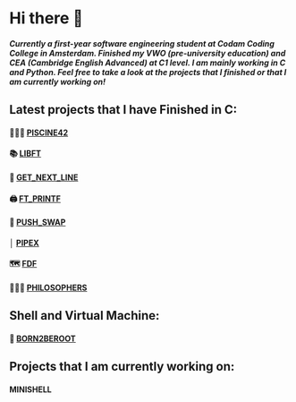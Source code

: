 # Hi there 👋

##### Currently a first-year software engineering student at Codam Coding College in Amsterdam. Finished my VWO (pre-university education) and CEA (Cambridge English Advanced) at C1 level. I am mainly working in C and Python. Feel free to take a look at the projects that I finished or that I am currently working on!

## Latest projects that I have Finished in C:
####  🏊🏽‍♀️ <a href="https://github.com/gianlucapirro/piscine42">PISCINE42</a>
####  📚 <a href="https://github.com/gianlucapirro/libft">LIBFT</a>
####  📃 <a href="https://github.com/gianlucapirro/get_next_line">GET_NEXT_LINE</a>
####  🖨 <a href="https://github.com/gianlucapirro/ft_printf">FT_PRINTF</a>
####  🔢 <a href="https://github.com/gianlucapirro/push_swap">PUSH_SWAP</a>
####  │ <a href="https://github.com/gianlucapirro/pipex">PIPEX</a>
####  🗺 <a href="https://github.com/gianlucapirro/fdf">FDF</a>
####  👨🏼‍🦳 <a href="https://github.com/gianlucapirro/philosophers">PHILOSOPHERS</a>


## Shell and Virtual Machine:
####  🤖 <a href="https://github.com/gianlucapirro/born2beroot">BORN2BEROOT</a>

## Projects that I am currently working on:
#### <a>MINISHELL</a>
